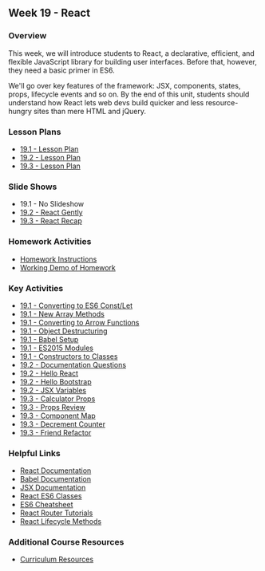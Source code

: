 ## Week 19 - React

### Overview

This week, we will introduce students to React, a declarative, efficient, and flexible JavaScript library for building user interfaces. Before that, however,
they need a basic primer in ES6.

We'll go over key features of the framework: JSX, components, states, props, lifecycle events and so on. By the end of this unit, students should understand how React lets web devs build quicker and less resource-hungry sites than mere HTML and jQuery.

### Lesson Plans

* [19.1 - Lesson Plan](01-Day/01-Day-LessonPlan.md)
* [19.2 - Lesson Plan](02-Day/02-Day-LessonPlan.md)
* [19.3 - Lesson Plan](03-Day/03-Day-LessonPlan.md)

### Slide Shows

* 19.1 - No Slideshow
* [19.2 - React Gently](https://react-gently.netlify.com/)
* [19.3 - React Recap](https://react-reacap.netlify.com/)

### Homework Activities

* [Homework Instructions](../../../01-Class-Content/19-react/02-Homework/Instructions/homework_instructions.md)
* [Working Demo of Homework](https://react-is-awesome.herokuapp.com/)

### Key Activities

* [19.1 - Converting to ES6 Const/Let](../../../01-Class-Content/19-react/01-Activities/103-Stu_RedoWarmup)
* [19.1 - New Array Methods](../../../01-Class-Content/19-react/01-Activities/106-Stu_Arrays)
* [19.1 - Converting to Arrow Functions](../../../01-Class-Content/19-react/01-Activities/108-Stu_ArrowArrays)
* [19.1 - Object Destructuring](../../../01-Class-Content/19-react/01-Activities/109-Stu_ObjDestruct)
* [19.1 - Babel Setup](../../../01-Class-Content/19-react/01-Activities/110-Stu_BabelSetup)
* [19.1 - ES2015 Modules](../../../01-Class-Content/19-react/01-Activities/112-Stu_ES2015Modules)
* [19.1 - Constructors to Classes](../../../01-Class-Content/19-react/01-Activities/114-Stu_ConstructorsToClasses)
* [19.2 - Documentation Questions](../../../01-Class-Content/19-react/01-Activities/01-Stu_DocumentationQuestions)
* [19.2 - Hello React](../../../01-Class-Content/19-react/01-Activities/02-Stu_HelloReact)
* [19.2 - Hello Bootstrap](../../../01-Class-Content/19-react/01-Activities/05-Stu_HelloBootstrap)
* [19.2 - JSX Variables](../../../01-Class-Content/19-react/01-Activities/07-Stu_JSXVariables)
* [19.3 - Calculator Props](../../../01-Class-Content/19-react/01-Activities/11-Stu_PropsCalculator)
* [19.3 - Props Review](../../../01-Class-Content/19-react/01-Activities/12-Stu_PropsReview)
* [19.3 - Component Map](../../../01-Class-Content/19-react/01-Activities/13-Stu_ComponentMap)
* [19.3 - Decrement Counter](../../../01-Class-Content/19-react/01-Activities/15-Stu_DecrementCounter)
* [19.3 - Friend Refactor](../../../01-Class-Content/19-react/01-Activities/16-Stu_FriendRefactor)

### Helpful Links

* [React Documentation](https://facebook.github.io/react/docs/getting-started.html)
* [Babel Documentation](https://babeljs.io/docs/setup/#installation)
* [JSX Documentation](https://facebook.github.io/react/docs/jsx-in-depth.html)
* [React ES6 Classes](https://facebook.github.io/react/docs/reusable-components.html#es6-classes)
* [ES6 Cheatsheet](https://github.com/DrkSephy/es6-cheatsheet)
* [React Router Tutorials](https://github.com/ReactTraining/react-router/tree/master/docs)
* [React Lifecycle Methods](https://levelup.gitconnected.com/componentdidmakesense-react-lifecycle-explanation-393dcb19e459)

### Additional Course Resources

* [Curriculum Resources](https://github.com/coding-boot-camp/curriculum-resources)
